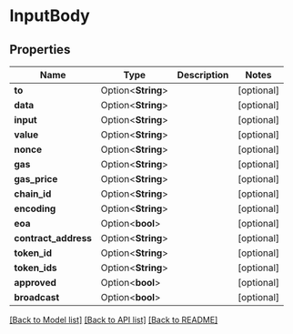 # InputBody

## Properties

| Name                  | Type               | Description | Notes       |
| --------------------- | ------------------ | ----------- | ----------- |
| **to**                | Option<**String**> |             | \[optional] |
| **data**              | Option<**String**> |             | \[optional] |
| **input**             | Option<**String**> |             | \[optional] |
| **value**             | Option<**String**> |             | \[optional] |
| **nonce**             | Option<**String**> |             | \[optional] |
| **gas**               | Option<**String**> |             | \[optional] |
| **gas\_price**        | Option<**String**> |             | \[optional] |
| **chain\_id**         | Option<**String**> |             | \[optional] |
| **encoding**          | Option<**String**> |             | \[optional] |
| **eoa**               | Option<**bool**>   |             | \[optional] |
| **contract\_address** | Option<**String**> |             | \[optional] |
| **token\_id**         | Option<**String**> |             | \[optional] |
| **token\_ids**        | Option<**String**> |             | \[optional] |
| **approved**          | Option<**bool**>   |             | \[optional] |
| **broadcast**         | Option<**bool**>   |             | \[optional] |

[\[Back to Model list\]](./#documentation-for-models) [\[Back to API list\]](./#documentation-for-api-endpoints) [\[Back to README\]](./)
